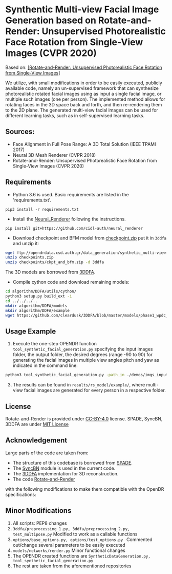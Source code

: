 # Synthentic Multi-view Facial Image Generation based on Rotate-and-Render: Unsupervised Photorealistic Face Rotation from Single-View Images (CVPR 2020)

Based on: [[Rotate-and-Render: Unsupervised Photorealistic Face Rotation from Single-View Images]](https://arxiv.org/abs/2003.08124)

We utilize, with small modifications in order to be easily executed, publicly available code, namely an un-supervised framework that can synthesize photorealistic rotated facial images using as input  a single facial image, or multiple such images (one per person).
The implemented method allows for rotating faces in the 3D space back and forth, and then re-rendering them to the 2D plane.
The generated multi-view facial images can be used for different learning tasks, such as in self-supervised learning tasks.

## Sources:
* Face Alignment in Full Pose Range: A 3D Total Solution (IEEE TPAMI 2017)
* Neural 3D Mesh Renderer (CVPR 2018)
* Rotate-and-Render: Unsupervised Photorealistic Face Rotation from Single-View Images (CVPR 2020)

## Requirements
* Python 3.6 is used. Basic requirements are listed in the 'requirements.txt'.

```
pip3 install -r requirements.txt
```
* Install the [Neural_Renderer](https://github.com/daniilidis-group/neural_renderer) following the instructions.
```
pip install git+https://github.com/cidl-auth/neural_renderer
```

* Download checkpoint and BFM model from [checkpoint.zip](ftp://opendrdata.csd.auth.gr/data_generation/synthetic_multi-view-facial-generator/ckpt_and_bfm.zip) put it in ```3ddfa``` and unzip it:
```bash
wget ftp://opendrdata.csd.auth.gr/data_generation/synthetic_multi-view-facial-generator/checkpoints.zip
unzip checkpoints.zip
unzip checkpoints/ckpt_and_bfm.zip -d 3ddfa
```
The 3D models are borrowed from [3DDFA](https://github.com/cleardusk/3DDFA).

* Compile cython code and download remaining models:
```bash
cd algorithm/DDFA/utils/cython/
python3 setup.py build_ext -i
cd ../../../..
mkdir algorithm/DDFA/models
mkdir algorithm/DDFA/example
wget https://github.com/cleardusk/3DDFA/blob/master/models/phase1_wpdc_vdc.pth.tar?raw=true -O algorithm/DDFA/models/phase1_wpdc_vdc.pth.tar
```

## Usage Example

1.	Execute the one-step OPENDR function ```tool_synthetic_facial_generation.py``` specifying the input images folder, the output folder, the desired degrees (range -90 to 90) for generating the facial images in multiple view angles pitch and yaw as indicated in the command line: 
```sh
python3 tool_synthetic_facial_generation.py -path_in ./demos/imgs_input/ -path_3ddfa ./algorithm/DDFA/ -save_path ./results -val_yaw 10, 40 -val_pitch 10, 30 -device cuda
```

3. The results can be found in ```results/rs_model/example/```, where multi-view facial images are generated for every person in a respective folder.

## License 
Rotate-and-Render is provided under [CC-BY-4.0](https://github.com/Hangz-nju-cuhk/Rotate-and-Render/blob/master/LICENSE) license.
SPADE, SyncBN, 3DDFA are under [MIT License](https://github.com/tasostefas/opendr_internal/blob/synthetic-multi-view-facial-generator/projects/data_generation/synthetic-multi-view-facial-image-generation/3ddfa/LICENSE)

## Acknowledgement
Large parts of the code are taken from: 
* The structure of this codebase is borrowed from [SPADE](https://github.com/NVlabs/SPADE).
* The [SyncBN](https://github.com/vacancy/Synchronized-BatchNorm-PyTorch) module is used in the current code.
* The [3DDFA](https://github.com/cleardusk/3DDFA) implementation for 3D reconstruction.
* The code [Rotate-and-Render](https://github.com/Hangz-nju-cuhk/Rotate-and-Render/)  
  
with the following modifications to make them compatible with the OpenDR specifications:
## Minor Modifications
1. All scripts: PEP8 changes
2. ```3ddfa/preprocessing_1.py, 3ddfa/preprocessing_2.py, test_multipose.py``` Modified to work as a callable functions
3. ```options/base_options.py, options/test_options.py ``` Commented out/change several parameters to be easily executed 
4. ```models/networks/render.py``` Minor functional changes
5. The OPENDR created functions are ```SyntheticDataGeneration.py, tool_synthetic_facial_generation.py```
6. The rest are taken from the aforementioned repositories
